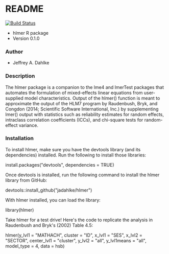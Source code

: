 # README #

[![Build Status](https://travis-ci.org/jadahlke/hlmer.svg?branch=master)](https://travis-ci.org/jadahlke/hlmer)

* hlmer R package
* Version 0.1.0

### Author ###
* Jeffrey A. Dahlke

### Description ###
The hlmer package is a companion to the lme4 and lmerTest packages that automates the formulation of mixed-effects linear equations from user-supplied model characteristics. Output of the hlmer() function is meant to approximate the output of the HLM7 program by Raudenbush, Bryk, and Congdon (2014; Scientific Software International, Inc.) by supplementing lmer() output with statistics such as reliability estimates for random effects, intraclass correlation coefficients (ICCs), and chi-square tests for random-effect variance.

### Installation ###
To install hlmer, make sure you have the devtools library (and its dependencies) installed. Run the following to install those libraries:

install.packages("devtools", dependencies = TRUE)

Once devtools is installed, run the following command to install the hlmer library from GitHub:

devtools::install_github("jadahlke/hlmer")

With hlmer installed, you can load the library:

library(hlmer)

Take hlmer for a test drive! Here's the code to replicate the analysis in Raudenbush and Bryk's (2002) Table 4.5:

hlmer(y_lvl1 = "MATHACH", cluster = "ID", x_lvl1 = "SES",
            x_lvl2 = "SECTOR", center_lvl1 = "cluster", y_lvl2 = "all",
            y_lvl1means = "all", model_type = 4, data = hsb)
